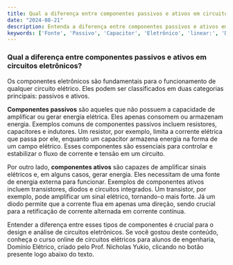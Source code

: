 ```yaml
---
title: Qual a diferença entre componentes passivos e ativos em circuitos eletrônicos?
date: "2024-08-21"
description: Entenda a diferença entre componentes passivos e ativos em circuitos eletrônicos e suas funções.
keywords: ['Fonte', 'Passivo', 'Capacitor', 'Eletrônico', 'linear:', 'Diodo', 'Resistente']
---
```


### Qual a diferença entre componentes passivos e ativos em circuitos eletrônicos?

Os componentes eletrônicos são fundamentais para o funcionamento de qualquer circuito elétrico. Eles podem ser classificados em duas categorias principais: passivos e ativos. 

**Componentes passivos** são aqueles que não possuem a capacidade de amplificar ou gerar energia elétrica. Eles apenas consomem ou armazenam energia. Exemplos comuns de componentes passivos incluem resistores, capacitores e indutores. Um resistor, por exemplo, limita a corrente elétrica que passa por ele, enquanto um capacitor armazena energia na forma de um campo elétrico. Esses componentes são essenciais para controlar e estabilizar o fluxo de corrente e tensão em um circuito.

Por outro lado, **componentes ativos** são capazes de amplificar sinais elétricos e, em alguns casos, gerar energia. Eles necessitam de uma fonte de energia externa para funcionar. Exemplos de componentes ativos incluem transistores, diodos e circuitos integrados. Um transistor, por exemplo, pode amplificar um sinal elétrico, tornando-o mais forte. Já um diodo permite que a corrente flua em apenas uma direção, sendo crucial para a retificação de corrente alternada em corrente contínua.

Entender a diferença entre esses tipos de componentes é crucial para o design e análise de circuitos eletrônicos. Se você gostou deste conteúdo, conheça o curso online de circuitos elétricos para alunos de engenharia, Domínio Elétrico, criado pelo Prof. Nicholas Yukio, clicando no botão presente logo abaixo do texto.